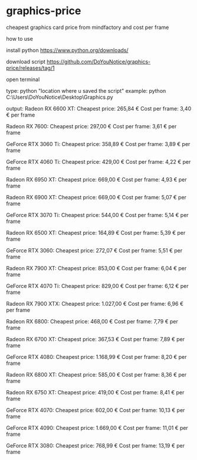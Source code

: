 # graphics-price
cheapest graphics card price from mindfactory and cost per frame

how to use

install python https://www.python.org/downloads/
 
download script  https://github.com/DoYouNotice/graphics-price/releases/tag/1

open terminal

type: python "location where u saved the script"
example: python C:\Users\DoYouNotice\Desktop\Graphics.py

output: Radeon RX 6600 XT:
Cheapest price: 265,84 €
Cost per frame: 3,40 € per frame

Radeon RX 7600:
Cheapest price: 297,00 €
Cost per frame: 3,61 € per frame

GeForce RTX 3060 Ti:
Cheapest price: 358,89 €
Cost per frame: 3,89 € per frame

GeForce RTX 4060 Ti:
Cheapest price: 429,00 €
Cost per frame: 4,22 € per frame

Radeon RX 6950 XT:
Cheapest price: 669,00 €
Cost per frame: 4,93 € per frame

Radeon RX 6900 XT:
Cheapest price: 669,00 €
Cost per frame: 5,07 € per frame

GeForce RTX 3070 Ti:
Cheapest price: 544,00 €
Cost per frame: 5,14 € per frame

Radeon RX 6500 XT:
Cheapest price: 164,89 €
Cost per frame: 5,39 € per frame

GeForce RTX 3060:
Cheapest price: 272,07 €
Cost per frame: 5,51 € per frame

Radeon RX 7900 XT:
Cheapest price: 853,00 €
Cost per frame: 6,04 € per frame

GeForce RTX 4070 Ti:
Cheapest price: 829,00 €
Cost per frame: 6,12 € per frame

Radeon RX 7900 XTX:
Cheapest price: 1.027,00 €
Cost per frame: 6,96 € per frame

Radeon RX 6800:
Cheapest price: 468,00 €
Cost per frame: 7,79 € per frame

Radeon RX 6700 XT:
Cheapest price: 367,53 €
Cost per frame: 7,89 € per frame

GeForce RTX 4080:
Cheapest price: 1.168,99 €
Cost per frame: 8,20 € per frame

Radeon RX 6800 XT:
Cheapest price: 585,00 €
Cost per frame: 8,36 € per frame

Radeon RX 6750 XT:
Cheapest price: 419,00 €
Cost per frame: 8,41 € per frame

GeForce RTX 4070:
Cheapest price: 602,00 €
Cost per frame: 10,13 € per frame

GeForce RTX 4090:
Cheapest price: 1.669,00 €
Cost per frame: 11,01 € per frame

GeForce RTX 3080:
Cheapest price: 768,99 €
Cost per frame: 13,19 € per frame


